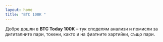 ```yaml
---
layout: home
title: "BTC 100K "
---
```


Добре дошли в **BTC Today 100K** – тук споделям анализи и помисли за дигиталните пари, токени, както и на фиатните хартийки, също пари.
